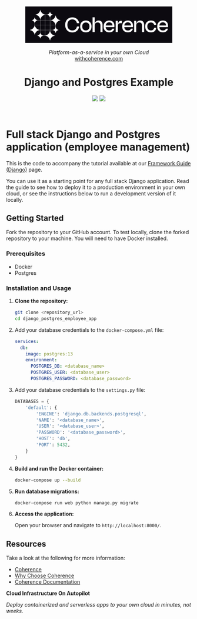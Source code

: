 <p align="center">
  <a href="https://www.withcoherence.com">
    <img alt="Coherence Logo" title="Coherence" src="./logo.png" width="400" style="color: black">
  </a>
</p>


<p align="center">
  <i>Platform-as-a-service in your own Cloud</i><br/> 
  <a href="https://www.withcoherence.com">withcoherence.com</a>
</p>

<h1 align="center">
Django and Postgres Example
</h1>

<p align="center">
<img src="https://img.shields.io/badge/django-%23092E20.svg?style=for-the-badge&logo=django&logoColor=white">
<img src="https://img.shields.io/badge/postgres-%23316192.svg?style=for-the-badge&logo=postgresql&logoColor=white">
</p>

<br/>

# Full stack Django and Postgres application (employee management)

<p>
This is the code to accompany the tutorial available at our <a href="https://docs.withcoherence.com/coherence-templates/full-stack-template/?tabs=django">Framework Guide (Django)</a> page.
</p>

You can use it as a starting point for any full stack Django application. Read the guide to see how to deploy it to a production environment in your own cloud, or see the instructions below to run a development version of it locally.

## Getting Started 

Fork the repository to your GitHub account. To test locally, clone the forked repository to your machine. You will need to have Docker installed.

### Prerequisites

- Docker
- Postgres

### Installation and Usage

1. **Clone the repository:**

    ```bash
    git clone <repository_url>
    cd django_postgres_employee_app
    ```

2. Add your database credentials to the `docker-compose.yml` file:

    ```yaml
    services:
      db:
        image: postgres:13
        environment:
          POSTGRES_DB: <database_name>
          POSTGRES_USER: <database_user>
          POSTGRES_PASSWORD: <database_password>
    ```

3. Add your database credentials to the `settings.py` file:

    ```python
    DATABASES = {
        'default': {
            'ENGINE': 'django.db.backends.postgresql',
            'NAME': '<database_name>',
            'USER': '<database_user>',
            'PASSWORD': '<database_password>',
            'HOST': 'db',
            'PORT': 5432,
        }
    }
    ```

4. **Build and run the Docker container:**

    ```bash
    docker-compose up --build
    ```

5. **Run database migrations:**

    ```bash
    docker-compose run web python manage.py migrate
    ```

6. **Access the application:**

    Open your browser and navigate to `http://localhost:8000/`.

## Resources

Take a look at the following for more information:

* [Coherence](https://www.withcoherence.com)
* [Why Choose Coherence](https://docs.withcoherence.com/#why-choose-coherence)
* [Coherence Documentation](docs.withcoherence.com)

**Cloud Infrastructure On Autopilot**

_Deploy containerized and serverless apps to your own cloud in minutes, not weeks._
